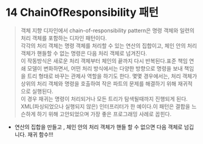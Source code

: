 # 14 ChainOfResponsibility 패턴

> 객체 지향 디자인에서 chain-of-responsibility pattern은 명령 객체와 일련의 처리 객체를 포함하는 디자인 패턴이다.  
> 각각의 처리 객체는 명령 객체를 처리할 수 있는 연산의 집합이고, 체인 안의 처리 객체가 핸들할 수 없는 명령은 다음 처리 객체로 넘겨진다.  
> 이 작동방식은 새로운 처리 객체부터 체인의 끝까지 다시 반복된다.표준 책임 연쇄 모델이 변화하면서, 어떤 처리 방식에서는 다양한 방향으로 명령을 보내 책임을 트리 형태로 바꾸는 관제사 역할을 하기도 한다. 몇몇 경우에서는, 처리 객체가 상위의 처리 객체와 명령을 호출하여 작은 파트의 문제를 해결하기 위해 재귀적으로 실행된다.  
> 이 경우 재귀는 명령이 처리되거나 모든 트리가 탐색될때까지 진행되게 된다. XML(파싱되었으나 실행되지 않은) 인터프리터가 한 예이다.이 패턴은 결합을 느슨하게 하기 위해 고안되었으며 가장 좋은 프로그래밍 사례로 꼽힌다.  



* 연산의 집합을 만들고 , 체인 안의 처리 객체가 핸들 할 수 없으면 다음 객체로 넘깁니다. 재귀 함수!!!


